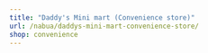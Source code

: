 ```yaml
---
title: "Daddy's Mini mart (Convenience store)"
url: /nabua/daddys-mini-mart-convenience-store/
shop: convenience
---
```

